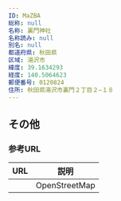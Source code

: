 ```yaml
---
ID: MaZBA
総称: null
名称: 裏門神社
名称読み: null
別名: null
都道府県: 秋田県
区域: 湯沢市
緯度: 39.1634293
経度: 140.5064623
郵便番号: 0120824
住所: 秋田県湯沢市裏門２丁目２−１８
---
```


## その他

### 参考URL

| URL | 説明          |
| --- | ------------- |
|     | OpenStreetMap |
